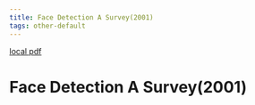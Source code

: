 ```yaml
---
title: Face Detection A Survey(2001)
tags: other-default
---
```


[local pdf](../../../pdfs/2001-Face-Detection-A-Survey.pdf)

# Face Detection A Survey(2001)
